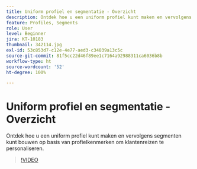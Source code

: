 ```yaml
---
title: Uniform profiel en segmentatie - Overzicht
description: Ontdek hoe u een uniform profiel kunt maken en vervolgens segmenten kunt bouwen op basis van profielkenmerken om klantenreizen te personaliseren.
feature: Profiles, Segments
role: User
level: Beginner
jira: KT-10183
thumbnail: 342114.jpg
exl-id: 53c853d7-c12e-4e77-aed3-c34039a13c5c
source-git-commit: 81f5cc22d46f89ee1c7164a92988311ca6036b8b
workflow-type: ht
source-wordcount: '52'
ht-degree: 100%

---
```


# Uniform profiel en segmentatie - Overzicht

Ontdek hoe u een uniform profiel kunt maken en vervolgens segmenten kunt bouwen op basis van profielkenmerken om klantenreizen te personaliseren.

>[!VIDEO](https://video.tv.adobe.com/v/342114?quality=12&learn=on)
